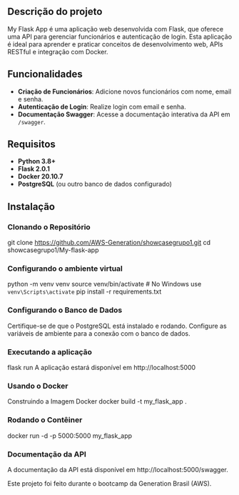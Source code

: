 ## Descrição do projeto

My Flask App é uma aplicação web desenvolvida com Flask, que oferece uma API para gerenciar funcionários e autenticação de login. Esta aplicação é ideal para aprender e praticar conceitos de desenvolvimento web, APIs RESTful e integração com Docker.

## Funcionalidades

- **Criação de Funcionários**: Adicione novos funcionários com nome, email e senha.
- **Autenticação de Login**: Realize login com email e senha.
- **Documentação Swagger**: Acesse a documentação interativa da API em `/swagger`.

## Requisitos

- **Python 3.8+**
- **Flask 2.0.1**
- **Docker 20.10.7**
- **PostgreSQL** (ou outro banco de dados configurado)

## Instalação

### Clonando o Repositório

git clone https://github.com/AWS-Generation/showcasegrupo1.git
cd showcasegrupo1/My-flask-app

### Configurando o ambiente virtual
python -m venv venv
source venv/bin/activate  # No Windows use `venv\Scripts\activate`
pip install -r requirements.txt

### Configurando o Banco de Dados
Certifique-se de que o PostgreSQL está instalado e rodando. Configure as variáveis de ambiente para a conexão com o banco de dados.

### Executando a aplicação
flask run
A aplicação estará disponível em http://localhost:5000

### Usando o Docker 
Construindo a Imagem Docker
docker build -t my_flask_app .

### Rodando o Contêiner
docker run -d -p 5000:5000 my_flask_app

### Documentação da API
A documentação da API está disponível em http://localhost:5000/swagger.

Este projeto foi feito durante o bootcamp da Generation Brasil (AWS).
